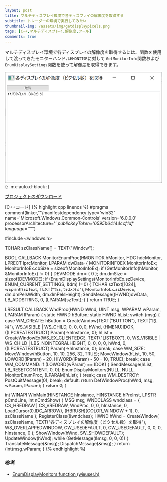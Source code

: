 ```yaml
---
layout: post
title: マルチディスプレイ環境で各ディスプレイの解像度を取得する
subtitle: トレーダーの環境で実行してみたい
thumbnail-img: /assets/img/getdisplaypixels.png
tags: [C++,マルチディスプレイ,解像度,ツール]
comments: true
---
```


マルチディスプレイ環境で各ディスプレイの解像度を取得するには、関数を使用して渡ってきたモニターハンドル`HMONITOR`に対して
`GetMonitorInfo`関数および`EnumDisplaySettings`関数を使って解像度を取得できます。

![](/assets/img/getdisplaypixels.png){: .mx-auto.d-block :}

[プロジェクトのダウンロード](https://github.com/kenjinote/GetDisplayPixels/archive/master.zip)

[C++コード]
{% highlight cpp linenos %}
#pragma comment(linker,"\"/manifestdependency:type='win32' name='Microsoft.Windows.Common-Controls' version='6.0.0.0' processorArchitecture='*' publicKeyToken='6595b64144ccf1df' language='*'\"")

#include <windows.h>

TCHAR szClassName[] = TEXT("Window");

BOOL CALLBACK MonitorEnumProc(HMONITOR hMonitor, HDC hdcMonitor, LPRECT lprcMonitor, LPARAM dwData)
{
  MONITORINFOEX MonitorInfoEx;
  MonitorInfoEx.cbSize = sizeof(MonitorInfoEx);
  if (GetMonitorInfo(hMonitor, &MonitorInfoEx) != 0)
  {
    DEVMODE dm = { 0 };
    dm.dmSize = sizeof(DEVMODE);
    if (EnumDisplaySettings(MonitorInfoEx.szDevice, ENUM_CURRENT_SETTINGS, &dm) != 0)
    {
      TCHAR szText[1024];
      wsprintf(szText, TEXT("%s, %dx%d"), MonitorInfoEx.szDevice, dm.dmPelsWidth, dm.dmPelsHeight);
      SendMessage((HWND)dwData, LB_ADDSTRING, 0, (LPARAM)szText);
    }
  }
  return TRUE;
}

LRESULT CALLBACK WndProc(HWND hWnd, UINT msg, WPARAM wParam, LPARAM lParam)
{
  static HWND hButton;
  static HWND hList;
  switch (msg)
  {
  case WM_CREATE:
    hButton = CreateWindow(TEXT("BUTTON"), TEXT("取得"), WS_VISIBLE | WS_CHILD, 0, 0, 0, 0, hWnd, (HMENU)IDOK, ((LPCREATESTRUCT)lParam)->hInstance, 0);
    hList = CreateWindowEx(WS_EX_CLIENTEDGE, TEXT("LISTBOX"), 0, WS_VISIBLE | WS_CHILD | LBS_NOINTEGRALHEIGHT, 0, 0, 0, 0, hWnd, 0, ((LPCREATESTRUCT)lParam)->hInstance, 0);
    break;
  case WM_SIZE:
    MoveWindow(hButton, 10, 10, 256, 32, TRUE);
    MoveWindow(hList, 10, 50, LOWORD(lParam) - 20, HIWORD(lParam) - 50 - 10, TRUE);
    break;
  case WM_COMMAND:
    if (LOWORD(wParam) == IDOK)
    {
      SendMessage(hList, LB_RESETCONTENT, 0, 0);
      EnumDisplayMonitors(NULL, NULL, MonitorEnumProc, (LPARAM)hList);
    }
    break;
  case WM_DESTROY:
    PostQuitMessage(0);
    break;
  default:
    return DefWindowProc(hWnd, msg, wParam, lParam);
  }
  return 0;
}

int WINAPI WinMain(HINSTANCE hInstance, HINSTANCE hPreInst, LPSTR pCmdLine, int nCmdShow)
{
  MSG msg;
  WNDCLASS wndclass = {
    CS_HREDRAW | CS_VREDRAW,
    WndProc,
    0,
    0,
    hInstance,
    0,
    LoadCursor(0,IDC_ARROW),
    (HBRUSH)(COLOR_WINDOW + 1),
    0,
    szClassName
  };
  RegisterClass(&wndclass);
  HWND hWnd = CreateWindow(
    szClassName,
    TEXT("各ディスプレイの解像度（ピクセル数）を取得"),
    WS_OVERLAPPEDWINDOW,
    CW_USEDEFAULT,
    0,
    CW_USEDEFAULT,
    0,
    0,
    0,
    hInstance,
    0
  );
  ShowWindow(hWnd, SW_SHOWDEFAULT);
  UpdateWindow(hWnd);
  while (GetMessage(&msg, 0, 0, 0))
  {
    TranslateMessage(&msg);
    DispatchMessage(&msg);
  }
  return (int)msg.wParam;
}
{% endhighlight %}

###   参考
- [EnumDisplayMonitors function (winuser.h)](https://docs.microsoft.com/en-us/windows/win32/api/winuser/nf-winuser-enumdisplaymonitors)
